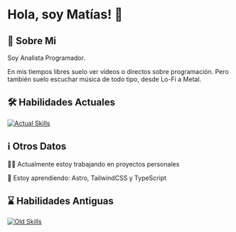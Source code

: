 # Hola, soy Matías! 👋

## 🚀 Sobre Mi

Soy Analista Programador.

En mis tiempos libres suelo ver vídeos o directos sobre programación. Pero también suelo escuchar música de todo tipo, desde Lo-Fi a Metal.

## 🛠️ Habilidades Actuales

[![Actual Skills](https://skillicons.dev/icons?i=astro,js,html,css,tailwind,ts,git,github,nodejs)](https://skillicons.dev)

## ℹ️ Otros Datos

👩‍💻 Actualmente estoy trabajando en proyectos personales

🧠 Estoy aprendiendo: Astro, TailwindCSS y TypeScript

## ⌛ Habilidades Antiguas

[![Old Skills](https://skillicons.dev/icons?i=java,mysql,py)](https://skillicons.dev)
